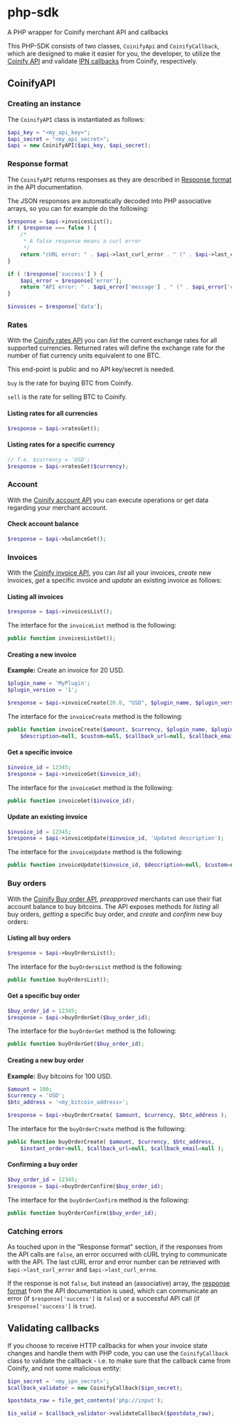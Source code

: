 # php-sdk
A PHP wrapper for Coinify merchant API and callbacks

This PHP-SDK consists of two classes, `CoinifyApi` and `CoinifyCallback`, which are designed to make it easier for you,
the developer, to utilize the [Coinify API](https://coinify.com/docs/api) and validate [IPN callbacks](https://coinify.com/docs/api/#callbacks) from Coinify, respectively. 

## CoinifyAPI

### Creating an instance
The `CoinifyAPI` class is instantiated as follows:

```php
$api_key = "<my_api_key>";
$api_secret = "<my_api_secret>";
$api = new CoinifyAPI($api_key, $api_secret);
```

### Response format
The `CoinifyAPI` returns responses as they are described in [Response format](https://coinify.com/docs/api/#response-format) in the API documentation.

The JSON responses are automatically decoded into PHP associative arrays, so you can for example do the following:

```php
$response = $api->invoicesList();
if ( $response === false ) {
    /*
     * A false response means a curl error
     */
    return "cURL error: " . $api->last_curl_error . " (" . $api->last_curl_errno . ")";
}

if ( !$response['success'] ) {
    $api_error = $response['error'];
    return "API error: " . $api_error['message'] . " (" . $api_error['code'] . ")";
}

$invoices = $response['data'];
```

### Rates
With the [Coinify rates API](https://coinify.com/docs/api/#rates) you can *list* the current exchange rates for all supported currencies. 
Returned rates will define the exchange rate for the number of fiat currency units equivalent to one BTC.

This end-point is public and no API key/secret is needed.

`buy` is the rate for buying BTC from Coinify.

`sell` is the rate for selling BTC to Coinify.

#### Listing rates for all currencies
```php
$response = $api->ratesGet();
```

#### Listing rates for a specific currency
```php
// f.e. $currency = 'USD';
$response = $api->ratesGet($currency);
```

### Account
With the [Coinify account API](https://coinify.com/docs/api/#account) you can execute operations or get data regarding your merchant account.

#### Check account balance
```php
$response = $api->balanceGet();
```

### Invoices
With the [Coinify invoice API](https://coinify.com/docs/api/#invoices), you can *list* all your invoices, *create* new invoices, *get* a specific invoice and *update* an existing invoice as follows:

#### Listing all invoices
```php
$response = $api->invoicesList();
```

The interface for the `invoiceList` method is the following:
```php
public function invoicesListGet();
```

#### Creating a new invoice
**Example:** Create an invoice for 20 USD.

```php
$plugin_name = 'MyPlugin';
$plugin_version = '1';

$response = $api->invoiceCreate(20.0, "USD", $plugin_name, $plugin_version);
```

The interface for the `invoiceCreate` method is the following:
```php
public function invoiceCreate($amount, $currency, $plugin_name, $plugin_version,
    $description=null, $custom=null, $callback_url=null, $callback_email=null, $return_url=null, $cancel_url=null);
```

#### Get a specific invoice
```php
$invoice_id = 12345;
$response = $api->invoiceGet($invoice_id);
```

The interface for the `invoiceGet` method is the following:
```php
public function invoiceGet($invoice_id);
```

#### Update an existing invoice
```php
$invoice_id = 12345;
$response = $api->invoiceUpdate($invoice_id, 'Updated description');
```

The interface for the `invoiceUpdate` method is the following:
```php
public function invoiceUpdate($invoice_id, $description=null, $custom=null);
```

### Buy orders
With the [Coinify Buy order API](https://coinify.com/docs/api/#buy-orders), *preapproved* merchants
can use their fiat account balance to buy bitcoins. The API exposes methods
for *listing* all buy orders, *getting* a specific buy order, and *create* and *confirm*
new buy orders:


#### Listing all buy orders
```php
$response = $api->buyOrdersList();
```

The interface for the `buyOrdersList` method is the following:
```php
public function buyOrdersList();
```

#### Get a specific buy order
```php
$buy_order_id = 12345;
$response = $api->buyOrderGet($buy_order_id);
```

The interface for the `buyOrderGet` method is the following:
```php
public function buyOrderGet($buy_order_id);
```

#### Creating a new buy order
**Example:** Buy bitcoins for 100 USD.

```php
$amount = 100;
$currency = 'USD';
$btc_address = '<my_bitcoin_address>';

$response = $api->buyOrderCreate( $amount, $currency, $btc_address );
```

The interface for the `buyOrderCreate` method is the following:
```php
public function buyOrderCreate( $amount, $currency, $btc_address, 
    $instant_order=null, $callback_url=null, $callback_email=null );
```

#### Confirming a buy order
```php
$buy_order_id = 12345;
$response = $api->buyOrderConfirm($buy_order_id);
```

The interface for the `buyOrderConfirm` method is the following:
```php
public function buyOrderConfirm($buy_order_id);
```


### Catching errors
As touched upon in the "Response format" section, if the responses from the API calls are `false`, an error occurred with cURL trying to communicate with the API. The last cURL error and error number can be retrieved with `$api->last_curl_error` and `$api->last_curl_errno`.

If the response is not `false`, but instead an (associative) array, the [response format](https://coinify.com/docs/api/#response-format) from the API documentation is used, which can communicate an error (if `$response['success']` is `false`) or a successful API call (if `$response['success']` is `true`).


## Validating callbacks
If you choose to receive HTTP callbacks for when your invoice state changes and handle them with PHP code, you can use the `CoinifyCallback` class to validate the callback - i.e. to make sure that the callback came from Coinify, and not some malicious entity:

```php
$ipn_secret = '<my_ipn_secret>';
$callback_validator = new CoinifyCallback($ipn_secret);

$postdata_raw = file_get_contents('php://input');

$is_valid = $callback_validator->validateCallback($postdata_raw);
```